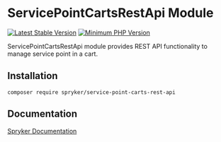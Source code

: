 # ServicePointCartsRestApi Module
[![Latest Stable Version](https://poser.pugx.org/spryker/service-point-carts-rest-api/v/stable.svg)](https://packagist.org/packages/spryker/service-point-carts-rest-api)
[![Minimum PHP Version](https://img.shields.io/badge/php-%3E%3D%208.0-8892BF.svg)](https://php.net/)

ServicePointCartsRestApi module provides REST API functionality to manage service point in a cart.

## Installation

```
composer require spryker/service-point-carts-rest-api
```

## Documentation

[Spryker Documentation](https://docs.spryker.com)
